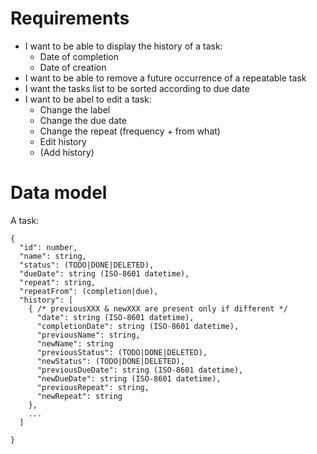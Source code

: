 # Requirements

* I want to be able to display the history of a task:
  * Date of completion
  * Date of creation
* I want to be able to remove a future occurrence of a repeatable task
* I want the tasks list to be sorted according to due date
* I want to be abel to edit a task:
  * Change the label
  * Change the due date
  * Change the repeat (frequency + from what)
  * Edit history
  * (Add history)

# Data model
A task:
~~~~
{
  "id": number,
  "name": string,
  "status": (TODO|DONE|DELETED),
  "dueDate": string (ISO-8601 datetime),
  "repeat": string,
  "repeatFrom": (completion|due),
  "history": [
    { /* previousXXX & newXXX are present only if different */
      "date": string (ISO-8601 datetime),
      "completionDate": string (ISO-8601 datetime),
      "previousName": string,
      "newName": string
      "previousStatus": (TODO|DONE|DELETED),
      "newStatus": (TODO|DONE|DELETED),
      "previousDueDate": string (ISO-8601 datetime),
      "newDueDate": string (ISO-8601 datetime),
      "previousRepeat": string,
      "newRepeat": string
    },
    ...
  ]

}
~~~~
